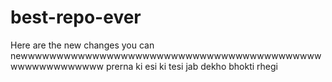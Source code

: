 # best-repo-ever
Here are the new changes you can newwwwwwwwwwwwwwwwwwwwwwwwwwwwwwwwwwwwwwwwwwwwwwwwwwwwwww
prerna ki esi ki tesi jab dekho bhokti rhegi

